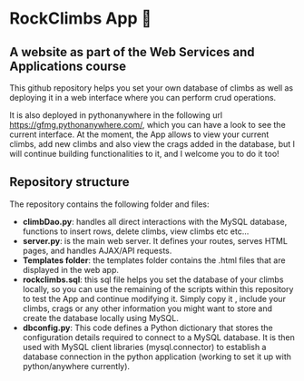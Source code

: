 # RockClimbs App :muscle:
## A website as part of the Web Services and Applications course

This github repository helps you set your own database of climbs as well as deploying it in a web interface where you can perform crud operations. 

It is also deployed in pythonanywhere in the following url https://gfmg.pythonanywhere.com/, which you can have a look to see the current interface. At the moment,  the App allows to view your current climbs, add new climbs and also view the crags added in the database, but I will continue building functionalities to it, and I welcome you to do it too! 

## Repository structure
The repository contains the following folder and files: 

- **climbDao.py**: handles all direct interactions with the MySQL database, functions to insert rows, delete climbs, view climbs etc etc...
- **server.py**:  is the main web server. It defines your routes, serves HTML pages, and handles AJAX/API requests.
- **Templates folder**: the templates folder contains the .html files that are displayed in the web app. 
- **rockclimbs.sql**: this sql file helps you set the database of your climbs locally, so you can use the remaining of the scripts within this repository to test the App and continue modifying it. Simply copy it , include your climbs, crags or any other information you might want to store and create the database locally using MySQL. 
- **dbconfig.py**: This code defines a Python dictionary that stores the configuration details required to connect to a MySQL database. It is then used with MySQL client libraries (mysql.connector) to establish a database connection in the python application (working to set it up with python/anywhere currently).

